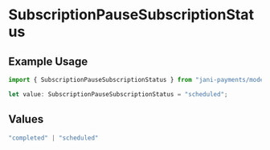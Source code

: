 # SubscriptionPauseSubscriptionStatus

## Example Usage

```typescript
import { SubscriptionPauseSubscriptionStatus } from "jani-payments/models/operations";

let value: SubscriptionPauseSubscriptionStatus = "scheduled";
```

## Values

```typescript
"completed" | "scheduled"
```